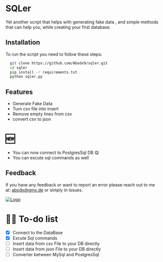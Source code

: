 # SQLer

Yet another script that helps with generating fake data , and simple methods that can help you, while creating your first database.

## Installation

To run the script you need to follow these steps:

```bash
  git clone https://github.com/Abodx9/sqler.git
  cd sqler
  pip install -r requirements.txt
  python sqler.py
```


## Features

- Generate Fake Data 
- Turn csv file into insert
- Remove empty lines from csv
- convert csv to json

# 🆕
- You can now connect to PostgresSql DB 😋
- You can excute sql commands as well



## Feedback

If you have any feedback or want to report an error please reach out to me at: abodx@gmx.de
or simply in Issues.



[![Logo](https://www.sitesbay.com/sql/images/sql-command.png)](https://instabio.cc/21127nhPn3y)


# 👨‍💻 To-do list

- [x] Connect to the DataBase
- [x] Excute Sql commands
- [ ] Insert data from csv File to your DB directly
- [ ] Insert data from json File to your DB directly
- [ ] Converter between MySql and PostgresSql

